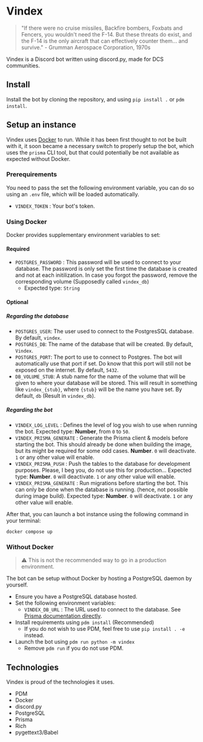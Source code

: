 # Vindex

> "If there were no cruise missiles, Backfire bombers, Foxbats and Fencers, you wouldn't need the F-14. But these threats do exist, and the F-14 is the only aircraft that can effectively counter them... and survive." - Grumman Aerospace Corporation, 1970s

Vindex is a Discord bot written using discord.py, made for DCS communities.

## Install

Install the bot by cloning the repository, and using `pip install .` or `pdm install`.

## Setup an instance

Vindex uses [Docker](https://www.docker.com/products/docker-desktop/) to run.
While it has been first thought to not be built with it, it soon became a necessary switch to properly setup the bot, which uses the `prisma` CLI tool, but that could potentially be not available as expected without Docker.

### Prerequirements

You need to pass the set the following environment variable, you can do so using an `.env` file, which will be loaded automatically.

- `VINDEX_TOKEN` : Your bot's token.

### Using Docker

Docker provides supplementary environment variables to set:

#### Required

- `POSTGRES_PASSWORD` : This password will be used to connect to your database.
The password is only set the first time the database is created and not at each initilization. In case you forgot the password, remove the corresponding volume (Supposedly called `vindex_db`)
  - Expected type: `String`

#### Optional

##### Regarding the database

- `POSTGRES_USER`: The user used to connect to the PostgresSQL database. By default, `vindex`.
- `POSTGRES_DB`: The name of the database that will be created. By default, `Vindex`.
- `POSTGRES_PORT`: The port to use to connect to Postgres. The bot will automatically use that port if set. Do know that this port will still not be exposed on the internet. By default, `5432`.
- `DB_VOLUME_STUB`: A stub name for the name of the volume that will be given to where your database will be stored. This will result in something like `vindex_{stub}`, where `{stub}` will be the name you have set. By default, `db` (Result in `vindex_db`).

##### Regarding the bot

- `VINDEX_LOG_LEVEL` : Defines the level of log you wish to use when running the bot. Expected type: **Number**, from `0` to `50`.
- `VINDEX_PRISMA_GENERATE` : Generate the Prisma client & models before starting the bot. This should already be done when building the image, but its might be required for some odd cases. **Number**. `0` will deactivate. `1` or any other value will enable.
- `VINDEX_PRISMA_PUSH` : Push the tables to the database for development purposes. Please, I beg you, do not use this for production... Expected type: **Number**. `0` will deactivate. `1` or any other value will enable.
- `VINDEX_PRISMA_GENERATE` : Run migrations before starting the bot. This can only be done when the database is running. (hence, not possible during image build). Expected type: **Number**. `0` will deactivate. `1` or any other value will enable.

After that, you can launch a bot instance using the following command in your terminal:

`docker compose up`

### Without Docker

> ⚠️ This is not the recommended way to go in a production environment.

The bot can be setup without Docker by hosting a PostgreSQL daemon by yourself.

- Ensure you have a PostgreSQL database hosted.
- Set the following environment variables:
  - `VINDEX_DB_URL` : The URL used to connect to the database. See [Prisma documentation directly](https://www.prisma.io/docs/orm/prisma-schema/overview/data-sources).
- Install requirements using `pdm install` (Recommended)
  - If you do not wish to use PDM, feel free to use `pip install . -e` instead.
- Launch the bot using `pdm run python -m vindex`
  - Remove `pdm run` if you do not use PDM.

## Technologies

Vindex is proud of the technologies it uses.

- PDM
- Docker
- discord.py
- PostgreSQL
- Prisma
- Rich
- pygettext3/Babel
